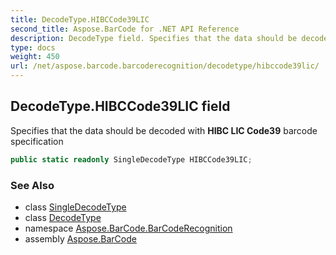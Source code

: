```yaml
---
title: DecodeType.HIBCCode39LIC
second_title: Aspose.BarCode for .NET API Reference
description: DecodeType field. Specifies that the data should be decoded with HIBC LIC Code39 barcode specification
type: docs
weight: 450
url: /net/aspose.barcode.barcoderecognition/decodetype/hibccode39lic/
---
```

## DecodeType.HIBCCode39LIC field

Specifies that the data should be decoded with **HIBC LIC Code39** barcode specification

```csharp
public static readonly SingleDecodeType HIBCCode39LIC;
```

### See Also

* class [SingleDecodeType](../../singledecodetype/)
* class [DecodeType](../)
* namespace [Aspose.BarCode.BarCodeRecognition](../../decodetype/)
* assembly [Aspose.BarCode](../../../)


